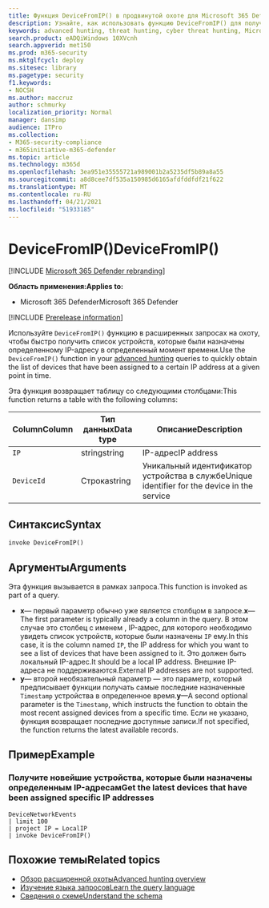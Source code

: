 ```yaml
---
title: Функция DeviceFromIP() в продвинутой охоте для Microsoft 365 Defender
description: Узнайте, как использовать функцию DeviceFromIP() для получения устройств, которые были назначены определенному IP-адресу
keywords: advanced hunting, threat hunting, cyber threat hunting, Microsoft 365 Defender, Microsoft 365, m365, search, query, telemetry, schema reference, kusto, device, devicefromIP, function, enrichment
search.product: eADQiWindows 10XVcnh
search.appverid: met150
ms.prod: m365-security
ms.mktglfcycl: deploy
ms.sitesec: library
ms.pagetype: security
f1.keywords:
- NOCSH
ms.author: maccruz
author: schmurky
localization_priority: Normal
manager: dansimp
audience: ITPro
ms.collection:
- M365-security-compliance
- m365initiative-m365-defender
ms.topic: article
ms.technology: m365d
ms.openlocfilehash: 3ea951e35555721a989001b2a5235df5b89a8a55
ms.sourcegitcommit: a8d8cee7df535a150985d6165afdfddfdf21f622
ms.translationtype: MT
ms.contentlocale: ru-RU
ms.lasthandoff: 04/21/2021
ms.locfileid: "51933185"
---
```

# <a name="devicefromip"></a><span data-ttu-id="032de-104">DeviceFromIP()</span><span class="sxs-lookup"><span data-stu-id="032de-104">DeviceFromIP()</span></span>

[!INCLUDE [Microsoft 365 Defender rebranding](../includes/microsoft-defender.md)]


<span data-ttu-id="032de-105">**Область применения:**</span><span class="sxs-lookup"><span data-stu-id="032de-105">**Applies to:**</span></span>
- <span data-ttu-id="032de-106">Microsoft 365 Defender</span><span class="sxs-lookup"><span data-stu-id="032de-106">Microsoft 365 Defender</span></span>


[!INCLUDE [Prerelease information](../includes/prerelease.md)]


<span data-ttu-id="032de-107">Используйте `DeviceFromIP()` функцию [](advanced-hunting-overview.md) в расширенных запросах на охоту, чтобы быстро получить список устройств, которые были назначены определенному IP-адресу в определенный момент времени.</span><span class="sxs-lookup"><span data-stu-id="032de-107">Use the `DeviceFromIP()` function in your [advanced hunting](advanced-hunting-overview.md) queries to quickly obtain the list of devices that have been assigned to a certain IP address at a given point in time.</span></span> 

<span data-ttu-id="032de-108">Эта функция возвращает таблицу со следующими столбцами:</span><span class="sxs-lookup"><span data-stu-id="032de-108">This function returns a table with the following columns:</span></span>

| <span data-ttu-id="032de-109">Column</span><span class="sxs-lookup"><span data-stu-id="032de-109">Column</span></span> | <span data-ttu-id="032de-110">Тип данных</span><span class="sxs-lookup"><span data-stu-id="032de-110">Data type</span></span> | <span data-ttu-id="032de-111">Описание</span><span class="sxs-lookup"><span data-stu-id="032de-111">Description</span></span> |
|------------|-------------|-------------|
| `IP` | <span data-ttu-id="032de-112">string</span><span class="sxs-lookup"><span data-stu-id="032de-112">string</span></span> | <span data-ttu-id="032de-113">IP-адрес</span><span class="sxs-lookup"><span data-stu-id="032de-113">IP address</span></span>  |
| `DeviceId` | <span data-ttu-id="032de-114">Строка</span><span class="sxs-lookup"><span data-stu-id="032de-114">string</span></span> | <span data-ttu-id="032de-115">Уникальный идентификатор устройства в службе</span><span class="sxs-lookup"><span data-stu-id="032de-115">Unique identifier for the device in the service</span></span> |


## <a name="syntax"></a><span data-ttu-id="032de-116">Синтаксис</span><span class="sxs-lookup"><span data-stu-id="032de-116">Syntax</span></span>

```kusto
invoke DeviceFromIP()
```

## <a name="arguments"></a><span data-ttu-id="032de-117">Аргументы</span><span class="sxs-lookup"><span data-stu-id="032de-117">Arguments</span></span>

<span data-ttu-id="032de-118">Эта функция вызывается в рамках запроса.</span><span class="sxs-lookup"><span data-stu-id="032de-118">This function is invoked as part of a query.</span></span>

- <span data-ttu-id="032de-119">**x**— первый параметр обычно уже является столбцом в запросе.</span><span class="sxs-lookup"><span data-stu-id="032de-119">**x**—The first parameter is typically already a column in the query.</span></span> <span data-ttu-id="032de-120">В этом случае это столбец с именем , IP-адрес, для которого необходимо увидеть список устройств, которые были назначены `IP` ему.</span><span class="sxs-lookup"><span data-stu-id="032de-120">In this case, it is the column named `IP`, the IP address for which you want to see a list of devices that have been assigned to it.</span></span> <span data-ttu-id="032de-121">Это должен быть локальный IP-адрес.</span><span class="sxs-lookup"><span data-stu-id="032de-121">It should be a local IP address.</span></span> <span data-ttu-id="032de-122">Внешние IP-адреса не поддерживаются.</span><span class="sxs-lookup"><span data-stu-id="032de-122">External IP addresses are not supported.</span></span>
- <span data-ttu-id="032de-123">**y**— второй необязательный параметр — это параметр, который предписывает функции получать самые последние назначенные `Timestamp` устройства в определенное время.</span><span class="sxs-lookup"><span data-stu-id="032de-123">**y**—A second optional parameter is the `Timestamp`, which instructs the function to obtain the most recent assigned devices from a specific time.</span></span> <span data-ttu-id="032de-124">Если не указано, функция возвращает последние доступные записи.</span><span class="sxs-lookup"><span data-stu-id="032de-124">If not specified, the function returns the latest available records.</span></span>

## <a name="example"></a><span data-ttu-id="032de-125">Пример</span><span class="sxs-lookup"><span data-stu-id="032de-125">Example</span></span>


### <a name="get-the-latest-devices-that-have-been-assigned-specific-ip-addresses"></a><span data-ttu-id="032de-126">Получите новейшие устройства, которые были назначены определенным IP-адресам</span><span class="sxs-lookup"><span data-stu-id="032de-126">Get the latest devices that have been assigned specific IP addresses</span></span>

```kusto
DeviceNetworkEvents 
| limit 100 
| project IP = LocalIP 
| invoke DeviceFromIP()
```

## <a name="related-topics"></a><span data-ttu-id="032de-127">Похожие темы</span><span class="sxs-lookup"><span data-stu-id="032de-127">Related topics</span></span>
- [<span data-ttu-id="032de-128">Обзор расширенной охоты</span><span class="sxs-lookup"><span data-stu-id="032de-128">Advanced hunting overview</span></span>](advanced-hunting-overview.md)
- [<span data-ttu-id="032de-129">Изучение языка запросов</span><span class="sxs-lookup"><span data-stu-id="032de-129">Learn the query language</span></span>](advanced-hunting-query-language.md)
- [<span data-ttu-id="032de-130">Сведения о схеме</span><span class="sxs-lookup"><span data-stu-id="032de-130">Understand the schema</span></span>](advanced-hunting-schema-tables.md)
